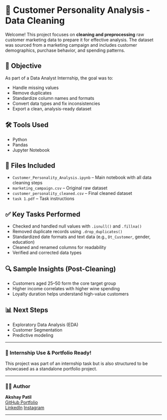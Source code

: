 # 🧼 Customer Personality Analysis - Data Cleaning

Welcome! This project focuses on **cleaning and preprocessing** raw customer marketing data to prepare it for effective analysis. The dataset was sourced from a marketing campaign and includes customer demographics, purchase behavior, and spending patterns.

## 📌 Objective
As part of a Data Analyst Internship, the goal was to:
- Handle missing values
- Remove duplicates
- Standardize column names and formats
- Convert data types and fix inconsistencies
- Export a clean, analysis-ready dataset

## 🛠️ Tools Used
- Python
- Pandas
- Jupyter Notebook

## 📂 Files Included
- `Customer_Personality_Analysis.ipynb` – Main notebook with all data cleaning steps
- `marketing_campaign.csv` – Original raw dataset
- `customer_personality_cleaned.csv` – Final cleaned dataset
- `task 1.pdf` – Task instructions

## ✅ Key Tasks Performed
- Checked and handled null values with `.isnull()` and `.fillna()`
- Removed duplicate records using `.drop_duplicates()`
- Standardized date formats and text data (e.g., `Dt_Customer`, gender, education)
- Cleaned and renamed columns for readability
- Verified and corrected data types

## 🔍 Sample Insights (Post-Cleaning)
- Customers aged 25–50 form the core target group
- Higher income correlates with higher wine spending
- Loyalty duration helps understand high-value customers

## 📊 Next Steps
- Exploratory Data Analysis (EDA)
- Customer Segmentation
- Predictive modeling

---

### 💼 Internship Use & Portfolio Ready!
This project was part of an internship task but is also structured to be showcased as a standalone portfolio project.

---

### 👨‍💻 Author
**Akshay Patil**  
[GitHub Portfolio](https://github.com/xpatilakshay)  
[LinkedIn](https://www.linkedin.com/in/xpatilakshay/)
[Instagram](https://instagram.com/axshaypatil)

---
